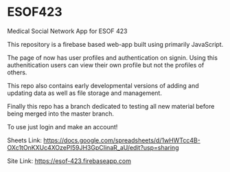 # ESOF423
Medical Social Network App for ESOF 423

This repository is a firebase based web-app built using primarily JavaScript.

The page of now has user profiles and authentication on signin. Using this authenitication users can view their own profile but not the profiles of others.


This repo also contains early developmental versions of adding and updating data as well as file storage and management.

Finally this repo has a branch dedicated to testing all new material before being merged into the master branch.

To use just login and make an account!

Sheets Link:
https://docs.google.com/spreadsheets/d/1wHWTcc4B-OXc1tOnKXUc4XOzePI59JH3GpCIinaR_aU/edit?usp=sharing

Site Link:
https://esof-423.firebaseapp.com
